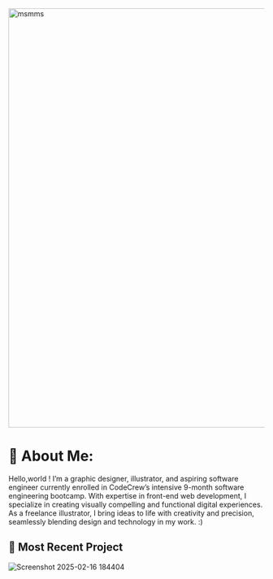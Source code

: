 <img width="826" alt="msmms" src="https://github.com/user-attachments/assets/1c5d5b5b-c252-45ab-a9cb-80b8ff26417c" />

# 🌱 About Me:
Hello,world ! I’m a graphic designer, illustrator, and aspiring software engineer currently enrolled in CodeCrew’s intensive 9-month software engineering bootcamp. With expertise in front-end web development, I specialize in creating visually compelling and functional digital experiences. As a freelance illustrator, I bring ideas to life with creativity and precision, seamlessly blending design and technology in my work. :)

  ## 🌱 Most Recent Project 
![Screenshot 2025-02-16 184404](https://github.com/user-attachments/assets/2135a7ce-047e-4a95-beb0-de27d6914b9b)

